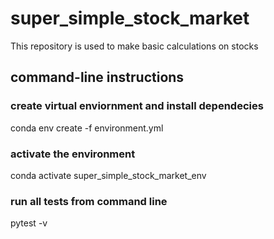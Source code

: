# super_simple_stock_market
This repository is used to make basic calculations on stocks

## command-line instructions

### create virtual enviornment and install dependecies
conda env create -f environment.yml

### activate the environment
conda activate super_simple_stock_market_env

### run all tests from command line
pytest -v


